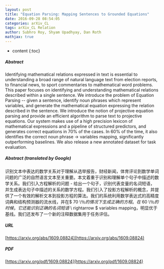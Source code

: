 ```yaml
---
layout: post
title: "Equation Parsing: Mapping Sentences to Grounded Equations"
date: 2016-09-28 08:54:05
categories: arXiv_CL
tags: arXiv_CL Relation
author: Subhro Roy, Shyam Upadhyay, Dan Roth
mathjax: true
---
```


* content
{:toc}

##### Abstract
Identifying mathematical relations expressed in text is essential to understanding a broad range of natural language text from election reports, to financial news, to sport commentaries to mathematical word problems. This paper focuses on identifying and understanding mathematical relations described within a single sentence. We introduce the problem of Equation Parsing -- given a sentence, identify noun phrases which represent variables, and generate the mathematical equation expressing the relation described in the sentence. We introduce the notion of projective equation parsing and provide an efficient algorithm to parse text to projective equations. Our system makes use of a high precision lexicon of mathematical expressions and a pipeline of structured predictors, and generates correct equations in $70\%$ of the cases. In $60\%$ of the time, it also identifies the correct noun phrase $\rightarrow$ variables mapping, significantly outperforming baselines. We also release a new annotated dataset for task evaluation.

##### Abstract (translated by Google)
识别文本中表达的数学关系对于理解从选举报告，财经新闻，体育评论到数学单词问题的广泛的自然语言文本至关重要。本文着重于识别和理解单个句子中描述的数学关系。我们引入方程解析的问题 - 给出一个句子，识别代表变量的名词短语，并生成表达句子中描述的关系的数学方程。我们引入了投影方程解析的概念，并提供了一个有效的解析文本到投影方程的算法。我们的系统利用数学表达式的高精度词典和结构预测器的流水线，并在$ 70 \％$的情况下生成正确的方程。在$ 60 \％$的时候，它还能识别正确的名词短语$ \ rightarrow $ variables mapping，明显优于基线。我们还发布了一个新的注释数据集用于任务评估。

##### URL
[https://arxiv.org/abs/1609.08824](https://arxiv.org/abs/1609.08824)

##### PDF
[https://arxiv.org/pdf/1609.08824](https://arxiv.org/pdf/1609.08824)

